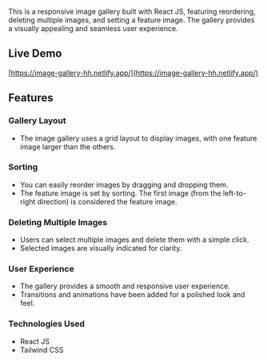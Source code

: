 This is a responsive image gallery built with React JS, featuring reordering, deleting multiple images, and setting a feature image. The gallery provides a visually appealing and seamless user experience.

## Live Demo

[https://image-gallery-hh.netlify.app/](https://image-gallery-hh.netlify.app/)

## Features

### Gallery Layout

- The image gallery uses a grid layout to display images, with one feature image larger than the others.

### Sorting

- You can easily reorder images by dragging and dropping them.
- The feature image is set by sorting. The first image (from the left-to-right direction) is considered the feature image.

### Deleting Multiple Images

- Users can select multiple images and delete them with a simple click.
- Selected images are visually indicated for clarity.

### User Experience

- The gallery provides a smooth and responsive user experience.
- Transitions and animations have been added for a polished look and feel.

### Technologies Used

- React JS
- Tailwind CSS
